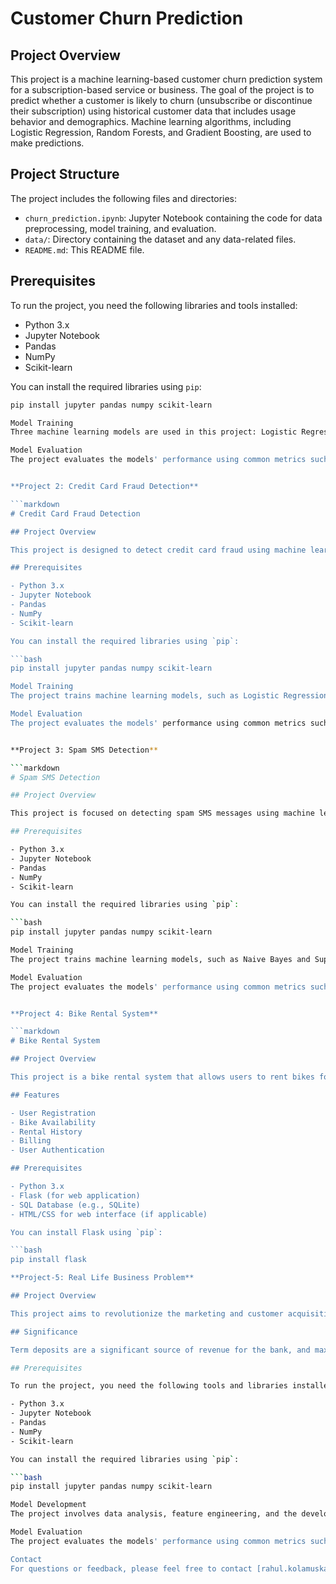 # Customer Churn Prediction

## Project Overview

This project is a machine learning-based customer churn prediction system for a subscription-based service or business. The goal of the project is to predict whether a customer is likely to churn (unsubscribe or discontinue their subscription) using historical customer data that includes usage behavior and demographics. Machine learning algorithms, including Logistic Regression, Random Forests, and Gradient Boosting, are used to make predictions.

## Project Structure

The project includes the following files and directories:

- `churn_prediction.ipynb`: Jupyter Notebook containing the code for data preprocessing, model training, and evaluation.
- `data/`: Directory containing the dataset and any data-related files.
- `README.md`: This README file.

## Prerequisites

To run the project, you need the following libraries and tools installed:

- Python 3.x
- Jupyter Notebook
- Pandas
- NumPy
- Scikit-learn

You can install the required libraries using `pip`:

```bash
pip install jupyter pandas numpy scikit-learn

Model Training
Three machine learning models are used in this project: Logistic Regression, Random Forests, and Gradient Boosting. The models are trained and evaluated in the Jupyter Notebook.

Model Evaluation
The project evaluates the models' performance using common metrics such as accuracy, precision, recall, F1-score, and ROC-AUC.


**Project 2: Credit Card Fraud Detection**

```markdown
# Credit Card Fraud Detection

## Project Overview

This project is designed to detect credit card fraud using machine learning. The goal is to identify fraudulent transactions among a large number of legitimate credit card transactions. Machine learning models, such as Logistic Regression and Random Forests, are used to predict fraud.

## Prerequisites

- Python 3.x
- Jupyter Notebook
- Pandas
- NumPy
- Scikit-learn

You can install the required libraries using `pip`:

```bash
pip install jupyter pandas numpy scikit-learn

Model Training
The project trains machine learning models, such as Logistic Regression and Random Forests, to detect credit card fraud.

Model Evaluation
The project evaluates the models' performance using common metrics such as accuracy, precision, recall, F1-score, and ROC-AUC.


**Project 3: Spam SMS Detection**

```markdown
# Spam SMS Detection

## Project Overview

This project is focused on detecting spam SMS messages using machine learning techniques. The goal is to distinguish spam messages from legitimate ones using algorithms like Naive Bayes and Support Vector Machines.

## Prerequisites

- Python 3.x
- Jupyter Notebook
- Pandas
- NumPy
- Scikit-learn

You can install the required libraries using `pip`:

```bash
pip install jupyter pandas numpy scikit-learn

Model Training
The project trains machine learning models, such as Naive Bayes and Support Vector Machines, to detect spam SMS messages.

Model Evaluation
The project evaluates the models' performance using common metrics such as accuracy, precision, recall, F1-score, and ROC-AUC.


**Project 4: Bike Rental System**

```markdown
# Bike Rental System

## Project Overview

This project is a bike rental system that allows users to rent bikes for a specific duration. It includes features for user registration, bike availability, rental history, and billing. The system is implemented using Python and a relational database.

## Features

- User Registration
- Bike Availability
- Rental History
- Billing
- User Authentication

## Prerequisites

- Python 3.x
- Flask (for web application)
- SQL Database (e.g., SQLite)
- HTML/CSS for web interface (if applicable)

You can install Flask using `pip`:

```bash
pip install flask

**Project-5: Real Life Business Problem**

## Project Overview

This project aims to revolutionize the marketing and customer acquisition approach of a retail banking institution. By leveraging predictive modeling, we identify the most promising prospects for subscribing to term deposits, enabling the bank to prioritize its telephonic marketing efforts. The project involves the analysis of client data, call details, and the development of predictive models to forecast the likelihood of subscription for each client.

## Significance

Term deposits are a significant source of revenue for the bank, and maximizing their sales is crucial. The project's importance lies in its potential to optimize marketing efforts, enhance the customer experience, and increase the chances of successful conversions.

## Prerequisites

To run the project, you need the following tools and libraries installed:

- Python 3.x
- Jupyter Notebook
- Pandas
- NumPy
- Scikit-learn

You can install the required libraries using `pip`:

```bash
pip install jupyter pandas numpy scikit-learn

Model Development
The project involves data analysis, feature engineering, and the development of predictive models using machine learning techniques.

Model Evaluation
The project evaluates the models' performance using common metrics such as accuracy, precision, recall, F1-score, and ROC-AUC.

Contact
For questions or feedback, please feel free to contact [rahul.kolamuskar@gmail.com].
